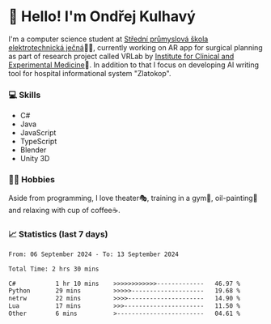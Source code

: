 # 👋 Hello! I'm Ondřej Kulhavý

I'm a computer science student at [Střední průmyslová škola elektrotechnická ječná](https://www.spsejecna.cz/)👨‍🎓, currently working on AR app for surgical planning as part of research project called VRLab by [Institute for Clinical and Experimental Medicine](https://www.ikem.cz/en/)🏥.
In addition to that I focus on developing AI writing tool for hospital informational system "Zlatokop".

### 💻 Skills
- C#
- Java
- JavaScript
- TypeScript
- Blender
- Unity 3D

### 🏋️‍♂️ Hobbies

Aside from programming, I love theater🎭, training in a gym💪, oil-painting🎨 and relaxing with cup of coffee☕.
### 📈 Statistics (last 7 days)
<!--START_SECTION:waka-->

```txt
From: 06 September 2024 - To: 13 September 2024

Total Time: 2 hrs 30 mins

C#           1 hr 10 mins    >>>>>>>>>>>>-------------   46.97 %
Python       29 mins         >>>>>--------------------   19.68 %
netrw        22 mins         >>>>---------------------   14.90 %
Lua          17 mins         >>>----------------------   11.50 %
Other        6 mins          >------------------------   04.61 %
```

<!--END_SECTION:waka-->



